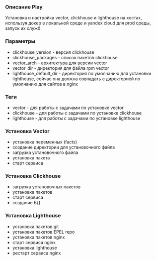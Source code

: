 ### Описание Play

Установка и настройка vector, clickhouse и lighthouse на хостах, используя докер в локальной среде и yandex cloud для prod среды, запуск их служб.

### Параметры

- clickhouse_version - версия clickhouse
- clickhouse_packages - список пакетов clickhouse
- vector_arch - архитектура для версии vector
- vector_dir - директория для файла rpm vector
- lighthouse_default_dir - директория по умолчанию для установки lighthouse, сейчас она должна совпадать с директорией по умолчанию для сайтов в nginx

### Теги

- vector - для работы с задачами по установке vector
- clickhouse - для работы с задачами по установке clickhouse
- lighthouse - для работы с задачами по установке lighthouse

### Установка Vector

- установка переменных (facts)
- создание директории для установочного файла
- загрузка установочного файла
- установка пакета
- старт сервиса

### Установка Clickhouse

- загрузка установочных пакетов
- установка пакетов
- старт сервиса
- создание БД

### Установка Lighthouse

- установка пакетов git
- установка пакетов EPEL repo
- установка пакетов nginx
- старт сервиса nginx
- установка lighthouse
- рестарт сервиса nginx